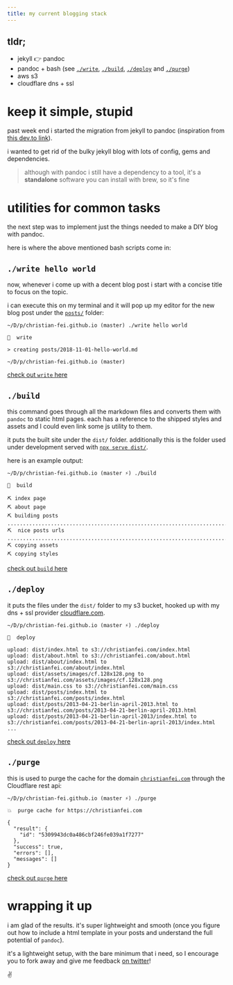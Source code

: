 ```yaml
---
title: my current blogging stack
---
```


## tldr;

- jekyll 👉 pandoc
- pandoc + bash (see [`./write`](https://github.com/christian-fei/christian-fei.github.io/blob/master/write), [`./build`](https://github.com/christian-fei/christian-fei.github.io/blob/master/build), [`./deploy`](https://github.com/christian-fei/christian-fei.github.io/blob/master/deploy) and [`./purge`](https://github.com/christian-fei/christian-fei.github.io/blob/master/purge))
- aws s3
- cloudflare dns + ssl



# keep it simple, stupid

past week end i started the migration from jekyll to pandoc (inspiration from [this dev.to link](https://dev.to/gypsydave5/write-and-deploy-a-super-fast-web-site-in-30-seconds-with-no-framework-4lab)).

i wanted to get rid of the bulky jekyll blog with lots of config, gems and dependencies.

> although with pandoc i still have a dependency to a tool, it's a **standalone** software you can install with brew, so it's fine

# utilities for common tasks

the next step was to implement just the things needed to make a DIY blog with pandoc.

here is where the above mentioned bash scripts come in:

## `./write hello world`

now, whenever i come up with a decent blog post i start with a concise title to focus on the topic.

i can execute this on my terminal and it will pop up my editor for the new blog post under the [`posts/`](https://github.com/christian-fei/christian-fei.github.io/tree/master/posts) folder:

```
~/D/p/christian-fei.github.io (master) ./write hello world

📝  write

> creating posts/2018-11-01-hello-world.md

~/D/p/christian-fei.github.io (master)
```

[check out `write` here](https://github.com/christian-fei/christian-fei.github.io/tree/master/write)

## `./build`

this command goes through all the markdown files and converts them with `pandoc` to static html pages.
each has a reference to the shipped styles and assets and I could even link some js utility to them.

it puts the built site under the `dist/` folder. additionally this is the folder used under development served with [`npx serve dist/`](https://www.npmjs.com/package/serve).

here is an example output:

```
~/D/p/christian-fei.github.io (master ⚡) ./build

💯  build

⛏ index page
⛏ about page
⛏ building posts
..............................................................................
⛏  nice posts urls
..............................................................................
⛏ copying assets
⛏ copying styles
```

[check out `build` here](https://github.com/christian-fei/christian-fei.github.io/tree/master/build)

## `./deploy`

it puts the files under the `dist/` folder to my s3 bucket, hooked up with my dns + ssl provider [cloudflare.com](https://cloudflare.com).

```
~/D/p/christian-fei.github.io (master ⚡) ./deploy

🚀  deploy

upload: dist/index.html to s3://christianfei.com/index.html
upload: dist/about.html to s3://christianfei.com/about.html
upload: dist/about/index.html to s3://christianfei.com/about/index.html
upload: dist/assets/images/cf.128x128.png to s3://christianfei.com/assets/images/cf.128x128.png
upload: dist/main.css to s3://christianfei.com/main.css
upload: dist/posts/index.html to s3://christianfei.com/posts/index.html
upload: dist/posts/2013-04-21-berlin-april-2013.html to s3://christianfei.com/posts/2013-04-21-berlin-april-2013.html
upload: dist/posts/2013-04-21-berlin-april-2013/index.html to s3://christianfei.com/posts/2013-04-21-berlin-april-2013/index.html
...
```

[check out `deploy` here](https://github.com/christian-fei/christian-fei.github.io/tree/master/deploy)

## `./purge`

this is used to purge the cache for the domain [`christianfei.com`](https://christianfei.com) through the Cloudflare rest api:

```
~/D/p/christian-fei.github.io (master ⚡) ./purge

💥  purge cache for https://christianfei.com

{
  "result": {
    "id": "5309943dc0a486cbf246fe039a1f7277"
  },
  "success": true,
  "errors": [],
  "messages": []
}
```

[check out `purge` here](https://github.com/christian-fei/christian-fei.github.io/tree/master/purge)

# wrapping it up

i am glad of the results. it's super lightweight and smooth (once you figure out how to include a html template in your posts and understand the full potential of `pandoc`).

it's a lightweight setup, with the bare minimum that i need, so I encourage you to fork away and give me feedback [on twitter](https://twitter.com/christian_fei)!

✌️

